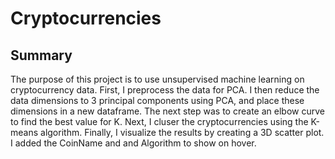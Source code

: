 # Cryptocurrencies

## Summary

The purpose of this project is to use unsupervised machine learning on cryptocurrency data. First, I preprocess the data for PCA. I then reduce the data dimensions to 3 principal components using PCA, and place these dimensions in a new dataframe. The next step was to create an elbow curve to find the best value for K. Next, I cluser the cryptocurrencies using the K-means algorithm. Finally, I visualize the results by creating a 3D scatter plot. I added the CoinName and and Algorithm to show on hover.
